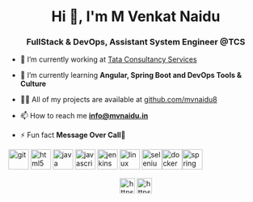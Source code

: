 <h1 align="center">Hi 👋, I'm M Venkat Naidu</h1>
<h3 align="center">FullStack & DevOps, Assistant System Engineer @TCS</h3>

- 🔭 I’m currently working at [Tata Consultancy Services](https://www.tcs.com/)

- 🌱 I’m currently learning **Angular, Spring Boot and DevOps Tools & Culture**

- 👨‍💻 All of my projects are available at [github.com/mvnaidu8](github.com/mvnaidu8)

- 📫 How to reach me **info@mvnaidu.in**

- ⚡ Fun fact **Message Over Call🤪**

<p align="left"><img src="https://www.vectorlogo.zone/logos/git-scm/git-scm-icon.svg" alt="git" width="40" height="40"/> <img 
src="https://www.vectorlogo.zone/logos/w3_html5/w3_html5-icon.svg" alt="html5" width="40" height="40"/> <img 
src="https://www.vectorlogo.zone/logos/java/java-icon.svg" alt="java" width="40" height="40"/> <img 
src="https://www.vectorlogo.zone/logos/javascript/javascript-icon.svg" alt="javascript" width="40" height="40"/> <img src="https://www.vectorlogo.zone/logos/jenkins/jenkins-icon.svg" alt="jenkins" width="40" height="40"/> <img 
src="https://www.vectorlogo.zone/logos/linux/linux-icon.svg" alt="linux" width="40" height="40"/> <img 
src="https://raw.githubusercontent.com/detain/svg-logos/780f25886640cef088af994181646db2f6b1a3f8/svg/selenium-logo.svg" alt="selenium" width="40" height="40"/><img 
src="https://www.vectorlogo.zone/logos/docker/docker-icon.svg" alt="docker" width="40" height "40"/><img 
src="https://www.vectorlogo.zone/logos/springio/springio-icon.svg" alt="spring" width="40" height="40"/></p>


<p align="center">
<a href="https://twitter.com/https://twitter.com/mvnaidu88" target="blank"><img align="center" src="https://cdn.jsdelivr.net/npm/simple-icons@3.0.1/icons/twitter.svg" alt="https://twitter.com/mvnaidu88" height="30" width="30" /></a>
<a href="https://linkedin.com/in/https://linkedin.com/in/mvnaidu88" target="blank"><img align="center" src="https://cdn.jsdelivr.net/npm/simple-icons@3.0.1/icons/linkedin.svg" alt="https://linkedin.com/in/mvnaidu88" height="30" width="30" /></a>
</p>
